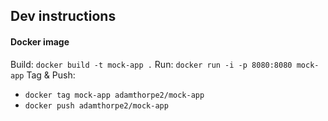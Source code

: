 ## Dev instructions

#### Docker image
Build: `docker build -t mock-app .`
Run: `docker run -i -p 8080:8080 mock-app`
Tag & Push:
- `docker tag mock-app adamthorpe2/mock-app`
- `docker push adamthorpe2/mock-app`
